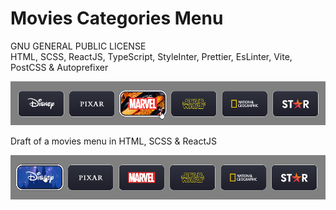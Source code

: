 # Movies Categories Menu

GNU GENERAL PUBLIC LICENSE  
HTML, SCSS, ReactJS, TypeScript, StyleInter, Prettier, EsLinter, Vite, PostCSS & Autoprefixer

![movie menu](public/img/movies_menu_example.png)

Draft of a movies menu in HTML, SCSS &amp; ReactJS

![movie menu](public/img/movies_menu_example.gif)